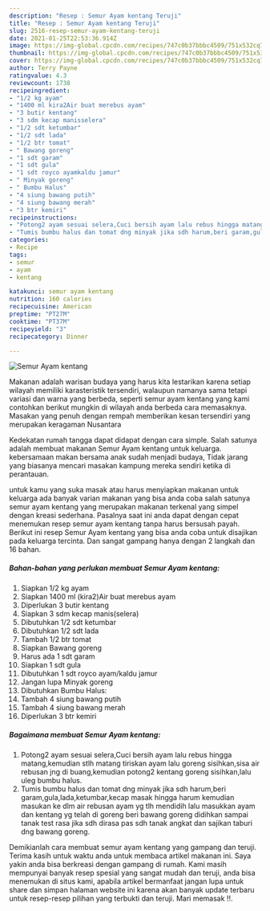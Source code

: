 ```yaml
---
description: "Resep : Semur Ayam kentang Teruji"
title: "Resep : Semur Ayam kentang Teruji"
slug: 2516-resep-semur-ayam-kentang-teruji
date: 2021-01-25T22:53:36.914Z
image: https://img-global.cpcdn.com/recipes/747c0b37bbbc4509/751x532cq70/semur-ayam-kentang-foto-resep-utama.jpg
thumbnail: https://img-global.cpcdn.com/recipes/747c0b37bbbc4509/751x532cq70/semur-ayam-kentang-foto-resep-utama.jpg
cover: https://img-global.cpcdn.com/recipes/747c0b37bbbc4509/751x532cq70/semur-ayam-kentang-foto-resep-utama.jpg
author: Terry Payne
ratingvalue: 4.3
reviewcount: 1738
recipeingredient:
- "1/2 kg ayam"
- "1400 ml kira2Air buat merebus ayam"
- "3 butir kentang"
- "3 sdm kecap manisselera"
- "1/2 sdt ketumbar"
- "1/2 sdt lada"
- "1/2 btr tomat"
- " Bawang goreng"
- "1 sdt garam"
- "1 sdt gula"
- "1 sdt royco ayamkaldu jamur"
- " Minyak goreng"
- " Bumbu Halus"
- "4 siung bawang putih"
- "4 siung bawang merah"
- "3 btr kemiri"
recipeinstructions:
- "Potong2 ayam sesuai selera,Cuci bersih ayam lalu rebus hingga matang,kemudian stlh matang tiriskan ayam lalu goreng sisihkan,sisa air rebusan jng di buang,kemudian potong2 kentang goreng sisihkan,lalu uleg bumbu halus."
- "Tumis bumbu halus dan tomat dng minyak jika sdh harum,beri garam,gula,lada,ketumbar,kecap masak hingga harum kemudian masukan ke dlm air rebusan ayam yg tlh mendidih lalu masukkan ayam dan kentang yg telah di goreng beri bawang goreng didihkan sampai tanak test rasa jika sdh dirasa pas sdh tanak angkat dan sajikan taburi dng bawang goreng."
categories:
- Recipe
tags:
- semur
- ayam
- kentang

katakunci: semur ayam kentang 
nutrition: 160 calories
recipecuisine: American
preptime: "PT27M"
cooktime: "PT37M"
recipeyield: "3"
recipecategory: Dinner

---
```



![Semur Ayam kentang](https://img-global.cpcdn.com/recipes/747c0b37bbbc4509/751x532cq70/semur-ayam-kentang-foto-resep-utama.jpg)

Makanan adalah warisan budaya yang harus kita lestarikan karena setiap wilayah memiliki karasteristik tersendiri, walaupun namanya sama tetapi variasi dan warna yang berbeda, seperti semur ayam kentang yang kami contohkan berikut mungkin di wilayah anda berbeda cara memasaknya. Masakan yang penuh dengan rempah memberikan kesan tersendiri yang merupakan keragaman Nusantara



Kedekatan rumah tangga dapat didapat dengan cara simple. Salah satunya adalah membuat makanan Semur Ayam kentang untuk keluarga. kebersamaan makan bersama anak sudah menjadi budaya, Tidak jarang yang biasanya mencari masakan kampung mereka sendiri ketika di perantauan.

untuk kamu yang suka masak atau harus menyiapkan makanan untuk keluarga ada banyak varian makanan yang bisa anda coba salah satunya semur ayam kentang yang merupakan makanan terkenal yang simpel dengan kreasi sederhana. Pasalnya saat ini anda dapat dengan cepat menemukan resep semur ayam kentang tanpa harus bersusah payah.
Berikut ini resep Semur Ayam kentang yang bisa anda coba untuk disajikan pada keluarga tercinta. Dan sangat gampang hanya dengan 2 langkah dan 16 bahan.


<!--inarticleads1-->

##### Bahan-bahan yang perlukan membuat Semur Ayam kentang:

1. Siapkan 1/2 kg ayam
1. Siapkan 1400 ml (kira2)Air buat merebus ayam
1. Diperlukan 3 butir kentang
1. Siapkan 3 sdm kecap manis(selera)
1. Dibutuhkan 1/2 sdt ketumbar
1. Dibutuhkan 1/2 sdt lada
1. Tambah 1/2 btr tomat
1. Siapkan  Bawang goreng
1. Harus ada 1 sdt garam
1. Siapkan 1 sdt gula
1. Dibutuhkan 1 sdt royco ayam/kaldu jamur
1. Jangan lupa  Minyak goreng
1. Dibutuhkan  Bumbu Halus:
1. Tambah 4 siung bawang putih
1. Tambah 4 siung bawang merah
1. Diperlukan 3 btr kemiri




<!--inarticleads2-->

##### Bagaimana membuat  Semur Ayam kentang:

1. Potong2 ayam sesuai selera,Cuci bersih ayam lalu rebus hingga matang,kemudian stlh matang tiriskan ayam lalu goreng sisihkan,sisa air rebusan jng di buang,kemudian potong2 kentang goreng sisihkan,lalu uleg bumbu halus.
1. Tumis bumbu halus dan tomat dng minyak jika sdh harum,beri garam,gula,lada,ketumbar,kecap masak hingga harum kemudian masukan ke dlm air rebusan ayam yg tlh mendidih lalu masukkan ayam dan kentang yg telah di goreng beri bawang goreng didihkan sampai tanak test rasa jika sdh dirasa pas sdh tanak angkat dan sajikan taburi dng bawang goreng.




Demikianlah cara membuat semur ayam kentang yang gampang dan teruji. Terima kasih untuk waktu anda untuk membaca artikel makanan ini. Saya yakin anda bisa berkreasi dengan gampang di rumah. Kami masih mempunyai banyak resep spesial yang sangat mudah dan teruji, anda bisa menemukan di situs kami, apabila artikel bermanfaat jangan lupa untuk share dan simpan halaman website ini karena akan banyak update terbaru untuk resep-resep pilihan yang terbukti dan teruji. Mari memasak !!. 
